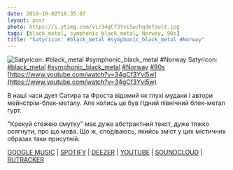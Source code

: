```yaml
---
date: 2019-10-02T16:35:07
layout: post
photo: https://i.ytimg.com/vi/34gCf3Yvi5w/hqdefault.jpg
tags: [black_metal, symphonic_black_metal, Norway, 90s]
title: "Satyricon: #black_metal #symphonic_black_metal #Norway"
---
```

![Satyricon: #black_metal #symphonic_black_metal #Norway](https://i.ytimg.com/vi/34gCf3Yvi5w/hqdefault.jpg)
Satyricon: [#black_metal](/tags/#black_metal) [#symphonic_black_metal](/tags/#symphonic_black_metal) [#Norway](/tags/#Norway) [#90s](/tags/#90s) [https://www.youtube.com/watch?v=34gCf3Yvi5w](https://www.youtube.com/watch?v=34gCf3Yvi5w)

В наші часи дует Сатира та Фроста відомий як глухі мудаки і автори мейнстрім-блек-металу. Але колись це був гідний північний блек-метал гурт.

&quot;Крокуй стежею смутку&quot; має дуже абстрактний текст, дуже тяжко осягнути, про що мова. Що ж, сподіваюсь, якийсь зміст у цих містичних образах таки присутній.

[GOOGLE MUSIC](https://play.google.com/music/m/Brel3wxtqgok2lqq5anwainy6te?t=Dark_Medieval_Times_-_Satyricon) \| [SPOTIFY](https://open.spotify.com/album/0xXdL2dhLdLfAgw9wAB6bC) \| [DEEZER](https://www.deezer.com/album/79594852?utm_source=deezer&amp;utm_content=album-79594852&amp;utm_term=1601611822_1570023829&amp;utm_medium=web) \| [YOUTUBE](https://www.youtube.com/playlist?list=PLqytfNFx9GhzBpuAz47srISHmI7R5MqhI) \| [SOUNDCLOUD](https://soundcloud.com/satyricon-official/sets/dark-medieval-times) \| [RUTRACKER](https://rutracker.org/forum/viewtopic.php?t=5464219)
